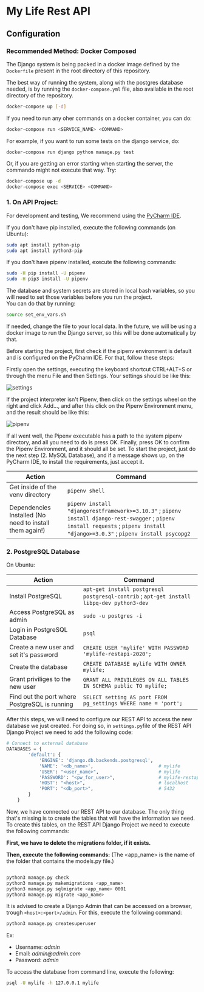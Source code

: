 # My Life Rest API

## Configuration

### Recommended Method: Docker Composed

The Django system is being packed in a docker image defined by the `Dockerfile` present in the root directory of this repository.

The best way of running the system, along with the postgres database needed, is by running the `docker-compose.yml` file, also available in the root directory of the repository.

```bash
docker-compose up [-d]
```

If you need to run any oher commands on a docker container, you can do:
```bash
docker-compose run <SERVICE_NAME> <COMMAND>
```
For example, if you want to run some tests on the django service, do:
```
docker-compose run django python manage.py test
```

Or, if you are getting an error starting when starting the server, the commando might not execute that way. Try:
```bash
docker-compose up -d
docker-compose exec <SERVICE> <COMMAND>
```

### 1. On API Project:

For development and testing, We recommend using the [PyCharm IDE](https://www.jetbrains.com/pycharm/).

If you don't have pip installed, execute the following commands (on Ubuntu):

```bash
sudo apt install python-pip
sudo apt install python3-pip
```

If you don't have pipenv installed, execute the following commands:

```bash
sudo -H pip install -U pipenv
sudo -H pip3 install -U pipenv
```

The database and system secrets are stored in local bash variables, so you will need to set those variables before you run the project.  
You can do that by running:
```bash
source set_env_vars.sh
```
If needed, change the file to your local data.
In the future, we will be using a docker image to run the Django server, so this will be done automatically by that.

Before starting the project, first check if the pipenv environment is default and is configured on the PyCharm IDE. For that, follow these steps:

Firstly open the settings, executing the keyboard shortcut CTRL+ALT+S or through the menu File and then Settings. Your settings should be like this:

![settings](https://i.imgur.com/DF3OZkp.png)

If the project interpreter isn't Pipenv, then click on the settings wheel on the right and click Add..., and after this click on the Pipenv Environment menu, and the result should be like this:

![pipenv](https://i.imgur.com/5Z75ohQ.png)

If all went well, the Pipenv executable has a path to the system pipenv directory, and all you need to do is press OK. Finally, press OK to confirm the Pipenv Environment, and it should all be set.
To start the project, just do the next step (2. MySQL Database), and if a message shows up, on the PyCharm IDE, to install the requirements, just accept it.

| Action                                                  | Command                                                                                                                                                                          |
| ------------------------------------------------------- | -------------------------------------------------------------------------------------------------------------------------------------------------------------------------------- |
| Get inside of the venv directory                        | `pipenv shell`                                                                                                                                                                   |
| Dependencies Installed (No need to install them again!) | `pipenv install "djangorestframework>=3.10.3"` ; `pipenv install django-rest-swagger` ; `pipenv install requests` ; `pipenv install "django>=3.0.3"` ; `pipenv install psycopg2` |

### 2. PostgreSQL Database

On Ubuntu:

| Action                                      | Command                                                                                    |
| ------------------------------------------- | ------------------------------------------------------------------------------------------ |
| Install PostgreSQL                               | `apt-get install postgresql postgresql-contrib` ; `apt-get install libpq-dev python3-dev` |
| Access PostgreSQL as admin                       | `sudo -u postgres -i`                                                                      |
| Login in PostgreSQL Database                  | `psql`                                                                                     |
| Create a new user and set it's password     | `CREATE USER 'mylife' WITH PASSWORD 'mylife-restapi-2020';`                                |
| Create the database                         | `CREATE DATABASE mylife WITH OWNER mylife;`                                                |
| Grant priviliges to the new user            | `GRANT ALL PRIVILEGES ON ALL TABLES IN SCHEMA public TO mylife;`                           |
| Find out the port where PostgreSQL is running | `SELECT setting AS port FROM pg_settings WHERE name = 'port';`                             |

After this steps, we will need to configure our REST API to access the new database we just created. For doing so, in `settings.py`file of the REST API Django Project we need to add the following code:

```python
# Connect to external database
DATABASES = {
        'default': {
            'ENGINE': 'django.db.backends.postgresql',
            'NAME': '<db_name>',                        # mylife
            'USER': "<user_name>",                      # mylife
            'PASSWORD': "<pw_for_user>",                # mylife-restapi-2020
            'HOST': "<host>",                           # localhost
            'PORT': "<db_port>",                        # 5432
        }
    }
```

Now, we have connected our REST API to our database. The only thing that's missing is to create the tables that will have the information we need. To create this tables, on the REST API Django Project we need to execute the following commands:

**First, we have to delete the migrations folder, if it exists.**

**Then, execute the following commands:** (The <app_name> is the name of the folder that contains the models.py file.)

```bash

python3 manage.py check
python3 manage.py makemigrations <app_name>
python3 manage.py sqlmigrate <app_name> 0001
python3 manage.py migrate <app_name>
```

It is advised to create a Django Admin that can be accessed on a browser, trough `<host>:<port>/admin`.
For this, execute the following command:

```bash
python3 manage.py createsuperuser
```

Ex:

- Username: _admin_
- Email: _admin@admin.com_
- Password: _admin_

To access the database from command line, execute the following:
```bash
psql -U mylife -h 127.0.0.1 mylife
```

<!--We are almost ready to deploy this REST API, we are only missing a minor detail. We should configure in which port this API will be accessible.
To do this, in `manage.py` we need to add the following lines:

```python
from django.core.management.commands.runserver import Command as runserver
runserver.default_port = "<port>"   #9000
```-->
